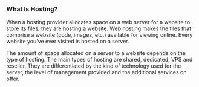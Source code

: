 
### What Is Hosting?

When a hosting provider allocates space on a web server for a website to store its files,
they are hosting a website. Web hosting makes the files that comprise a website (code,
images, etc.) available for viewing online. Every website you’ve ever visited is hosted on
a server.

The amount of space allocated on a server to a website depends on the type of hosting. The
main types of hosting are shared, dedicated, VPS and reseller. They are differentiated by
the kind of technology used for the server, the level of management provided and the
additional services on offer.
